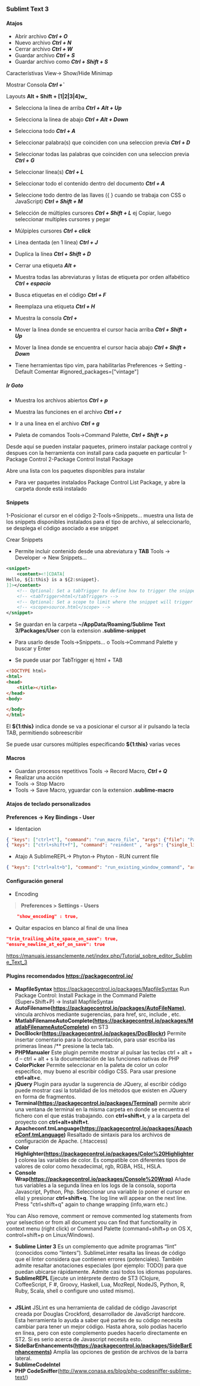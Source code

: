### Sublimt Text 3

#### Atajos

- Abrir archivo **_Ctrl + O_**
- Nuevo archivo **_Ctrl + N_**
- Cerrar archivo **_Ctrl + W_**
- Guardar archivo **_Ctrl + S_**
- Guardar archivo como **_Ctrl + Shift + S_**

Característivas
View-> Show/Hide Minimap

Mostrar Consola **_Ctrl +\`_**

Layouts **Alt + Shift + [1|2|3|4]w_**

- Selecciona la linea de arriba **_Ctrl + Alt + Up_**
- Selecciona la linea de abajo **_Ctrl + Alt + Down_**
- Selecciona todo **_Ctrl + A_**
- Seleccionar palabra(s) que coinciden con una seleccion previa **_Ctrl + D_**
- Seleccionar todas las palabras que coinciden con una seleccion previa **_Ctrl + G_**
- Seleccionar línea(s) **_Ctrl + L_**
- Seleccionar todo el contenido dentro del documento **_Ctrl + A_**
- Seleccione todo dentro de las llaves ({ } cuando se trabaja con CSS o JavaScript) **_Ctrl + Shift + M_**

- Selección de múltiples cursores **_Ctrl + Shift + L_**
ej Copiar, luego seleccionar multiples cursores y pegar

- Múlpiples cursores **_Ctrl + click_**
- Línea dentada (en 1 linea) **_Ctrl + J_**
- Duplica la línea **_Ctrl + Shift + D_**
- Cerrar una etiqueta **_Alt +_**
- Muestra todas las abreviaturas y listas de etiqueta por orden alfabético **_Ctrl + espacio_**

- Busca etiquetas en el código **_Ctrl + F_**
- Reemplaza una etiqueta **_Ctrl + H_**
- Muestra la consola **_Ctrl +_**

- Mover la linea donde se encuentra el cursor hacia arriba **_Ctrl + Shift + Up_**
- Mover la linea donde se encuentra el cursor hacia abajo **_Ctrl + Shift + Down_**


- Tiene herramientas tipo vim, para habilitarlas
Preferences -> Setting - Default
Comentar #ignored_packages=["vintage"]


##### Ir Goto
- Muestra los archivos abiertos **_Ctrl + p_**
- Muestra las funciones en el archivo **_Ctrl + r_**
- Ir a una linea en el archivo **_Ctrl + g_**

- Paleta de comandos
Tools->Command Palette, **_Ctrl + Shift + p_**

Desde aquí se pueden instalar paquetes, primero instalar package control y despues con la herramienta con install para cada paquete en particular
1-Package Control
2-Package Control Install Package

Abre una lista con los paquetes disponibles para instalar

- Para ver paquetes instalados
Package Control List Package, y abre la carpeta donde está instalado

#### Snippets
1-Posicionar el cursor en el código
2-Tools->Snippets... muestra una lista de los snippets disponibles instalados para el tipo de archivo, al seleccionarlo, se desplega el código asociado a ese snippet

Crear Snippets
- Permite incluir contenido desde una abreviatura y **TAB**
Tools -> Developer -> New Snippets...
```xml
<snippet>
	<content><![CDATA[
Hello, ${1:this} is a ${2:snippet}.
]]></content>
	<!-- Optional: Set a tabTrigger to define how to trigger the snippet -->
	<!-- <tabTrigger>html</tabTrigger> -->
	<!-- Optional: Set a scope to limit where the snippet will trigger ej tiene alcance solo en archivos html-->
	<!-- <scope>source.html</scope> -->
</snippet>
```
- Se guardan en la carpeta **~/AppData/Roaming/Sublime Text 3/Packages/User** con la extension **.sublime-snippet**
- Para usarlo desde Tools->Snippets... o Tools->Command Palette y buscar y Enter

- Se puede usar por TabTrigger
ej html + TAB
```html
<!DOCTYPE html>
<html>
<head>
	<title></title>
</head>
<body>

</body>
</html>
```

El **${1:this}** indica donde se va a posicionar el cursor al ir pulsando la tecla TAB, permitiendo sobreescribir

Se puede usar cursores múltiples especificando **${1:this}** varias veces


#### Macros
- Guardan procesos repetitivos
Tools -> Record Macro, **_Ctrl + Q_**
- Realizar una acción
- Tools -> Stop Macro
- Tools -> Save Macro, yguardar con la extension **.sublime-macro**


#### Atajos de teclado personalizados
**Preferences -> Key Bindings - User**

- Identacion
```json
{ "keys": ["ctrl+t"], "command": "run_macro_file", "args": {"file": "Packages/User/convert_tabs_to_spaces.sublime-macro"} },
{ "keys": ["ctrl+shift+f"], "command": "reindent" , "args": {"single_line": false}}
```

- Atajo A SublimeREPL-> Phyton-> Phyton - RUN current file
```json
{ "keys": ["ctrl+alt+b"], "command": "run_existing_window_command", "args":{"id": "repl_python_run","file": "config/Python/Main.sublime-menu"}}
```

#### Configuración general

- Encoding
> **Preferences > Settings - Users**
```json
	"show_encoding" : true,
```

- Quitar espacios en blanco al final de una línea
```json
"trim_trailing_white_space_on_save": true,
"ensure_newline_at_eof_on_save": true
```


<https://manuais.iessanclemente.net/index.php/Tutorial_sobre_editor_Sublime_Text_3>
#### Plugins recomendados <https://packagecontrol.io/>
- **MapfileSyntax** <https://packagecontrol.io/packages/MapfileSyntax>
Run Package Control: Install Package in the Command Palette (Super+Shift+P) -> Install MapfileSyntax
- **AutoFilename(https://packagecontrol.io/packages/AutoFileName)**, vincula archivos mediante sugerencias, para href, src, include , etc.
- **MatlabFilenameAutoComplete(https://packagecontrol.io/packages/MatlabFilenameAutoComplete)** en ST3
- **DocBlockr(https://packagecontrol.io/packages/DocBlockr)**
Permite insertar comentario para la documentación, para usar escriba las primeras lineas  /** presione la tecla tab.
- **PHPManualer**
Este plugin permite mostrar al pulsar las teclas ctrl + alt + d – ctrl + alt + s la documentación de las funciones nativas de PHP
- **ColorPicker**
Permite seleccionar en la paleta de color un color especifico, muy bueno al escribir código CSS. Para usar presione **ctrl+alt+c**.
- **jQuery**
Plugin para ayudar la sugerencia de JQuery, al escribir código puede mostrar casi la totalidad de los métodos que existen en JQuery en forma de fragmentos.
- **Terminal(https://packagecontrol.io/packages/Terminal)** permite abrir una ventana de terminal en la misma carpeta en donde se encuentra el fichero con el que estás trabajando.
con **ctrl+shift+t**, y a la carpeta del proyecto con **ctrl+alt+shift+t**.
- **Apacheconf.tmLanguage(https://packagecontrol.io/packages/ApacheConf.tmLanguage)**
Resaltado de sintaxis para los archivos de configuración de Apache. (.htaccess)
- **Color Highlighter(https://packagecontrol.io/packages/Color%20Highlighter)** colorea las variables de color. Es compatible con diferentes tipos de valores de color como hexadecimal, rgb, RGBA, HSL, HSLA.
- **Console Wrap(https://packagecontrol.io/packages/Console%20Wrap)** Añade tus variables a la segunda línea en los logs de la consola, soporta Javascript, Python, Php.
Seleccionar una variable (o poner el cursor en ella) y presionar **ctrl+shift+q**. The log line will appear on the next line. Press "ctrl+shift+q" again to change wrapping (info,warn etc.)

You can Also remove, comment or remove commented log statements from your selsection or from all document you can find that functionality in context menu (right click) or Command Palette (command+shift+p on OS X, control+shift+p on Linux/Windows).
- **Sublime Linter 3** Es un complemento que admite programas “lint” (conocidos como “linters”). SublimeLinter resalta las líneas de código que el linter considera que contienen errores (potenciales). También admite resaltar anotaciones especiales (por ejemplo: TODO) para que puedan ubicarse rápidamente. Admite casi todos los idiomas populares.
- **SublimeREPL**
Ejecute un intérprete dentro de ST3 (Clojure, CoffeeScript, F #, Groovy, Haskell, Lua, MozRepl, NodeJS, Python, R, Ruby, Scala, shell o configure uno usted mismo).
```json

```

- **JSLint**
JSLint es una herramienta de calidad de código Javascript creada por Douglas Crockford, desarrollador de JavaScript hardcore. Esta herramienta lo ayuda a saber qué partes de su código necesita cambiar para tener un mejor código. Hasta ahora, solo podías hacerlo en línea, pero con este complemento puedes hacerlo directamente en ST2. Si es serio acerca de Javascript necesita esto.
- **SideBarEnhancements(https://packagecontrol.io/packages/SideBarEnhancements)** Amplía las opciones de gestión de archivos de la barra lateral.
- **SublimeCodeIntel**
- **PHP CodeSniffer**(http://www.conasa.es/blog/php-codesniffer-sublime-text/)
